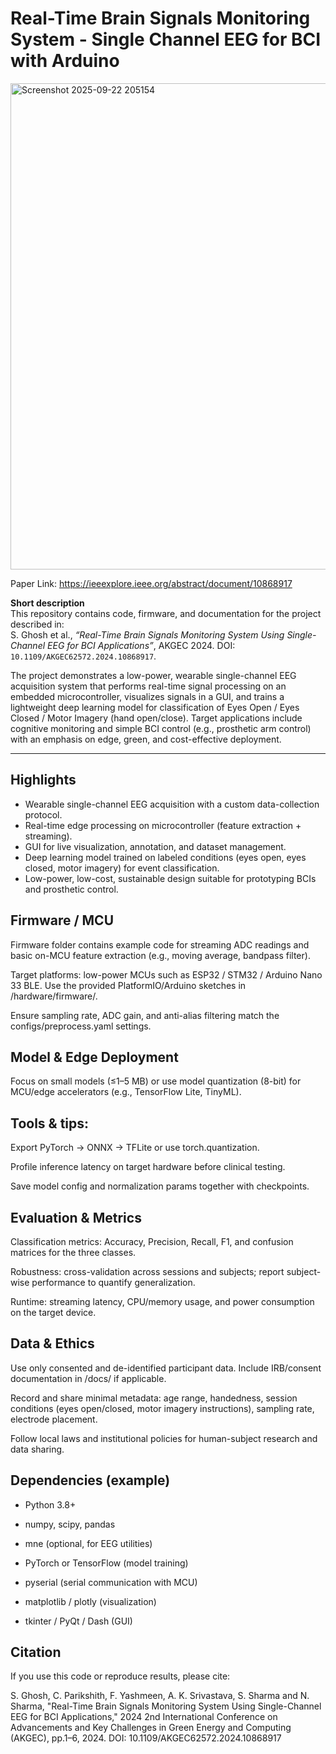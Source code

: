 # Real-Time Brain Signals Monitoring System - Single Channel EEG for BCI with Arduino

<img width="1235" height="778" alt="Screenshot 2025-09-22 205154" src="https://github.com/user-attachments/assets/1f35e15f-56ca-4311-b039-f9d1a8498298" />

Paper Link: https://ieeexplore.ieee.org/abstract/document/10868917

**Short description**  
This repository contains code, firmware, and documentation for the project described in:  
S. Ghosh et al., *“Real-Time Brain Signals Monitoring System Using Single-Channel EEG for BCI Applications”*, AKGEC 2024. DOI: `10.1109/AKGEC62572.2024.10868917`.

The project demonstrates a low-power, wearable single-channel EEG acquisition system that performs real-time signal processing on an embedded microcontroller, visualizes signals in a GUI, and trains a lightweight deep learning model for classification of Eyes Open / Eyes Closed / Motor Imagery (hand open/close). Target applications include cognitive monitoring and simple BCI control (e.g., prosthetic arm control) with an emphasis on edge, green, and cost-effective deployment.

---

## Highlights
- Wearable single-channel EEG acquisition with a custom data-collection protocol.  
- Real-time edge processing on microcontroller (feature extraction + streaming).  
- GUI for live visualization, annotation, and dataset management.  
- Deep learning model trained on labeled conditions (eyes open, eyes closed, motor imagery) for event classification.  
- Low-power, low-cost, sustainable design suitable for prototyping BCIs and prosthetic control.


## Firmware / MCU

Firmware folder contains example code for streaming ADC readings and basic on-MCU feature extraction (e.g., moving average, bandpass filter).

Target platforms: low-power MCUs such as ESP32 / STM32 / Arduino Nano 33 BLE. Use the provided PlatformIO/Arduino sketches in /hardware/firmware/.

Ensure sampling rate, ADC gain, and anti-alias filtering match the configs/preprocess.yaml settings.

## Model & Edge Deployment

Focus on small models (≤1–5 MB) or use model quantization (8-bit) for MCU/edge accelerators (e.g., TensorFlow Lite, TinyML).

## Tools & tips:

Export PyTorch → ONNX → TFLite or use torch.quantization.

Profile inference latency on target hardware before clinical testing.

Save model config and normalization params together with checkpoints.

## Evaluation & Metrics

Classification metrics: Accuracy, Precision, Recall, F1, and confusion matrices for the three classes.

Robustness: cross-validation across sessions and subjects; report subject-wise performance to quantify generalization.

Runtime: streaming latency, CPU/memory usage, and power consumption on the target device.

## Data & Ethics

Use only consented and de-identified participant data. Include IRB/consent documentation in /docs/ if applicable.

Record and share minimal metadata: age range, handedness, session conditions (eyes open/closed, motor imagery instructions), sampling rate, electrode placement.

Follow local laws and institutional policies for human-subject research and data sharing.



## Dependencies (example)

- Python 3.8+

- numpy, scipy, pandas

- mne (optional, for EEG utilities)

- PyTorch or TensorFlow (model training)

- pyserial (serial communication with MCU)

- matplotlib / plotly (visualization)

- tkinter / PyQt / Dash (GUI)


## Citation

If you use this code or reproduce results, please cite:

S. Ghosh, C. Parikshith, F. Yashmeen, A. K. Srivastava, S. Sharma and N. Sharma,
"Real-Time Brain Signals Monitoring System Using Single-Channel EEG for BCI Applications,"
2024 2nd International Conference on Advancements and Key Challenges in Green Energy and Computing (AKGEC), pp.1–6, 2024.
DOI: 10.1109/AKGEC62572.2024.10868917
